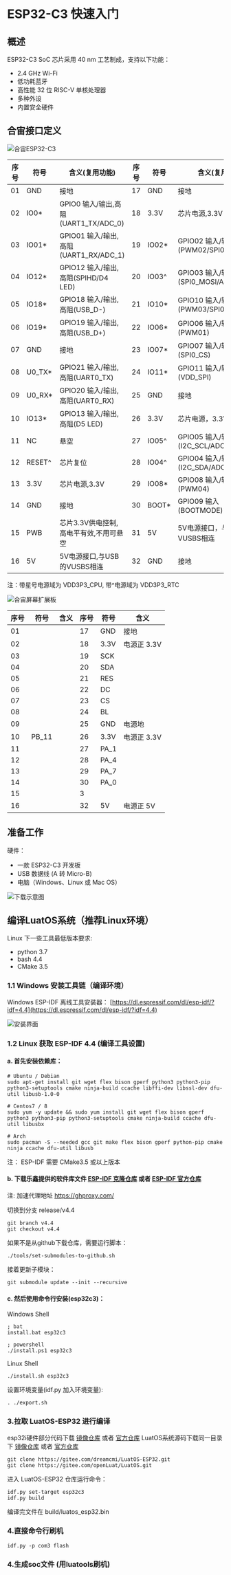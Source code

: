 # ESP32-C3 快速入门 

## 概述

ESP32-C3 SoC 芯片采用 40 nm 工艺制成，支持以下功能：
- 2.4 GHz Wi-Fi
- 低功耗蓝牙
- 高性能 32 位 RISC-V 单核处理器
- 多种外设
- 内置安全硬件

## 合宙接口定义

![合宙ESP32-C3](./img/hz_esp32c3.png)

|序号 |符号   |含义(复用功能)                       |序号 |符号  |含义(复用功能)                |
|-----|------|-------------------------------------|-----|------|---------------------------- |
|01   |GND    |接地                                |17   |GND   |接地                         |
|02   |IO0*   |GPIO0  输入/输出,高阻(UART1_TX/ADC_0)|18   |3.3V  |芯片电源,3.3V                 |
|03   |IO01*  |GPIO01 输入/输出,高阻(UART1_RX/ADC_1)|19   |IO02* |GPIO02 输入/输出,高阻(PWM02/SPI0_CK/ADC_2)|
|04   |IO12*  |GPIO12 输入/输出,高阻(SPIHD/D4 LED)  |20   |IO03^  |GPIO03 输入/输出,高阻(SPI0_MOSI/ADC_3)|
|05   |IO18*  |GPIO18 输入/输出,高阻(USB_D-)       |21   |IO10* |GPIO10 输入/输出,高阻(PWM03/SPI0_MISO)|
|06   |IO19*  |GPIO19 输入/输出,高阻(USB_D+)       |22   |IO06* |GPIO06 输入/输出,高阻(PWM01)  |
|07   |GND    |接地                                |23   |IO07* |GPIO07 输入/输出,高阻(SPI0_CS)|
|08   |U0_TX* |GPIO21 输入/输出,高阻(UART0_TX)    |24   |IO11* |GPIO11 输入/输出,高阻(VDD_SPI) |
|09   |U0_RX* |GPIO20 输入/输出,高阻(UART0_RX)    |25   |GND   |接地                          |
|10   |IO13*  |GPIO13 输入/输出,高阻(D5 LED)      |26   |3.3V  |芯片电源，3.3V                |
|11   |NC     |悬空                                |27   |IO05^ |GPIO05 输入/输出,高阻(I2C_SCL/ADC_5)|
|12   |RESET^ |芯片复位                            |28   |IO04^ |GPIO04 输入/输出,高阻(I2C_SDA/ADC_4)|
|13   |3.3V   |芯片电源,3.3V                       |29   |IO08* |GPIO08 输入/输出(PWM04)|
|14   |GND    |接地                                |30   |BOOT* |GPIO09 输入(BOOTMODE)         |
|15   |PWB    |芯片3.3V供电控制,高电平有效,不用可悬空|31   |5V    |5V电源接口，与USB的VUSBS相连  |
|16   |5V     |5V电源接口,与USB的VUSBS相连          |32   |GND   |接地                         |

注：带星号电源域为 VDD3P3_CPU, 带^电源域为 VDD3P3_RTC

![合宙屏幕扩展板](./img/hz_lcd_exp.png)

|序号 |符号   |含义                                 |序号 |符号  |含义                         |
|-----|------|-------------------------------------|-----|------|---------------------------- |
|01   |      |          |17   |GND   |接地          |
|02   |      |          |18   |3.3V  |电源正 3.3V   |
|03   |      |          |19   |SCK   |              |
|04   |      |          |20   |SDA   |              |
|05   |      |          |21   |RES   |              |
|06   |      |          |22   |DC    |              |
|07   |      |          |23   |CS    |              |
|08   |      |          |24   |BL    |              |
|09   |      |          |25   |GND   |电源地        |
|10   |PB_11 |          |26   |3.3V  |电源正 3.3V   |
|11   |      |          |27   |PA_1  |              |
|12   |      |          |28   |PA_4  |              |
|13   |      |          |29   |PA_7  |              |
|14   |      |          |30   |PA_0  |              |
|15   |      |          |3    |      |              |
|16   |      |          |32   |5V    |电源正 5V     |

## 准备工作

硬件：
- 一款 ESP32-C3 开发板
- USB 数据线 (A 转 Micro-B)
- 电脑（Windows、Linux 或 Mac OS）

![下载示意图](./img/what-you-need.png)

## 编译LuatOS系统（推荐Linux环境）

Linux 下一些工具最低版本要求: 
- python 3.7 
- bash 4.4 
- CMake 3.5

### 1.1 Windows 安装工具链（编译环境）

Windows ESP-IDF 离线工具安装器： [https://dl.espressif.com/dl/esp-idf/?idf=4.4](https://dl.espressif.com/dl/esp-idf/?idf=4.4)

![安装界面](./img/esp-idf-installer-screenshot.png)

### 1.2 Linux 获取 ESP-IDF 4.4 (编译工具设置)

#### a. 首先安装依赖库：
```shell
# Ubuntu / Debian
sudo apt-get install git wget flex bison gperf python3 python3-pip python3-setuptools cmake ninja-build ccache libffi-dev libssl-dev dfu-util libusb-1.0-0

# Centos7 / 8
sudo yum -y update && sudo yum install git wget flex bison gperf python3 python3-pip python3-setuptools cmake ninja-build ccache dfu-util libusbx

# Arch
sudo pacman -S --needed gcc git make flex bison gperf python-pip cmake ninja ccache dfu-util libusb
```

注： ESP-IDF 需要 CMake3.5 或以上版本 


#### b. 下载乐鑫提供的软件库文件 [ESP-IDF 克隆仓库](https://git.jq99.top:9999/lgj/esp-idf) 或者 [ESP-IDF 官方仓库](https://github.com/espressif/esp-idf)
注: 加速代理地址 https://ghproxy.com/ 

切换到分支 release/v4.4
```shell
git branch v4.4
git checkout v4.4
```

如果不是从github下载仓库，需要运行脚本：
```shell
./tools/set-submodules-to-github.sh
```

接着更新子模块：
```shell
git submodule update --init --recursive
```

#### c. 然后使用命令行安装(esp32c3)：

Windows Shell 
```dos
; bat
install.bat esp32c3

; powershell 
./install.ps1 esp32c3
```

Linux Shell
```shell
./install.sh esp32c3
```

设置环境变量(idf.py 加入环境变量):
```shell
. ./export.sh
```


### 3.拉取 LuatOS-ESP32 进行编译 

esp32i硬件部分代码下载 [镜像仓库](https://git.jq99.top:9999/lgj/LuatOS-ESP32.git)  或者 [官方仓库](https://github.com/dreamcmi/LuatOS-ESP32.git) 
LuatOS系统源码下载同一目录下 [镜像仓库](https://git.jq99.top:9999/lgj/LuatOS.git) 或者 [官方仓库](https://github.com/openLuat/LuatOS.git)

```shell
git clone https://gitee.com/dreamcmi/LuatOS-ESP32.git
git clone https://gitee.com/openLuat/LuatOS.git
```

进入 LuatOS-ESP32 仓库运行命令：
```shell
idf.py set-target esp32c3
idf.py build
```

编译完文件在  build/luatos_esp32.bin 

### 4.直接命令行刷机

```shell
idf.py -p com3 flash
```

### 4.生成soc文件 (用luatools刷机)

```shell
```
